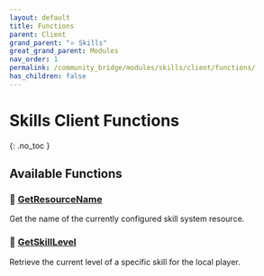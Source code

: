 ```yaml
---
layout: default
title: Functions
parent: Client
grand_parent: "⭐ Skills"
great_grand_parent: Modules
nav_order: 1
permalink: /community_bridge/modules/skills/client/functions/
has_children: false
---
```


# Skills Client Functions
{: .no_toc }

## Available Functions

### 🔹 [GetResourceName](GetResourceName/) 
Get the name of the currently configured skill system resource.

### 🔹 [GetSkillLevel](GetSkillLevel/)
Retrieve the current level of a specific skill for the local player.
